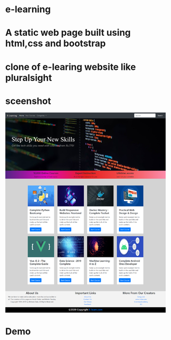 # e-learning

# A static web page built using html,css and bootstrap

# clone of e-learing website like pluralsight

# sceenshot

![Optional Text](./1.png)

# Demo
